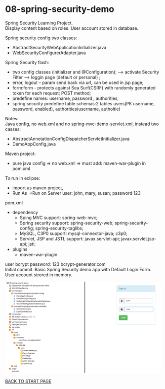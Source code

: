 # 08-spring-security-demo
Spring Security Learning Project.  
Display content based on roles. User account stored in database.  
  
  
    
Spring security config two classes:  
  - AbstractSecurityWebApplicationInitializer.java  
  - WebSecurityConfigurerAdapter.java  

Spring Security flash: 
 - two config classes (initializer and @Configuration); --> activate Security Filter --> loggin page (default or personal) ;
 - error, logout – param send back via url, can be used in jsp page;
 - form:form - protects  against Sea Surf(CSRF) with randomly generated token for each request; POST method;
 - predefine names: username, password , authorities,  
 - spring security predefine table schemas:2 tables users(PK username, password, enabled), authorities(username, authoitie)  
 
 

Notes:  
Java config, no web.xml and no spring-mvc-demo-servlet.xml, instead two casses:  
  - AbstractAnnotationConfigDispatcherServletInitializer.java  
  - DemoAppConfig.java  

Maven project:  
  - pure java config => no web.xml => must add: maven-war-plugin in pom.xml     


To run in eclipse:  
  - import as maven project,
  - Run As ->Run on Server 
user: john, mary, susan; password 123

pom.xml   
  - dependency  
      - Sping MVC support: spring-web-mvc;
      - Spring security support: spring-security-web; spring-security-config; spring-security-taglibs;
      - MySQL, C3P0 support: mysql-connector-java; c3p0;
      - Servlet, JSP and JSTL support: javax.servlet-api; javax.servlet.jsp-api; jstl;
  - plugins  
      - maven-war-plugin


user bcrypt password: 123  bcrypt-generator.com  
Initial commit. Basic Spring Security demo app with Default Login Form. User account strored in memory.    

![Project Explorer:](box/project-structure.png)

[BACK TO START PAGE](https://github.com/FlorescuAndrei/Start.git) 

